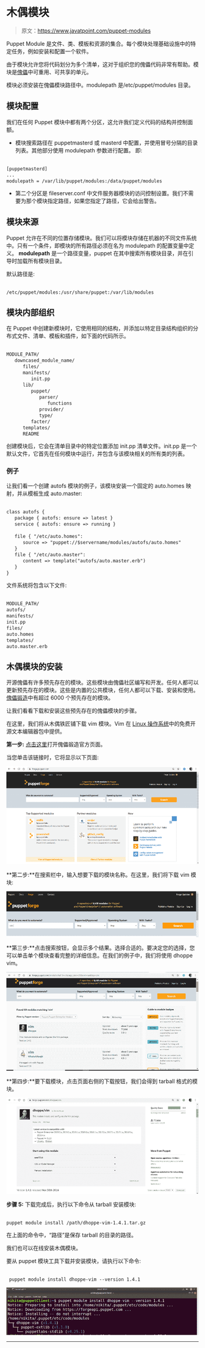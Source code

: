 # 木偶模块

> 原文：<https://www.javatpoint.com/puppet-modules>

Puppet Module 是文件、类、模板和资源的集合。每个模块处理基础设施中的特定任务，例如安装和配置一个软件。

由于模块允许您将代码划分为多个清单，这对于组织您的傀儡代码非常有帮助。模块是[傀儡](https://www.javatpoint.com/puppet)中可重用、可共享的单元。

模块必须安装在傀儡模块路径中。modulepath 是/etc/puppet/modules 目录。

## 模块配置

我们在任何 Puppet 模块中都有两个分区，这允许我们定义代码的结构并控制面额。

*   模块搜索路径在 puppetmasterd 或 masterd 中配置，并使用冒号分隔的目录列表。其他部分使用 modulepath 参数进行配置。
    即:

```

[puppetmasterd] 
... 
modulepath = /var/lib/puppet/modules:/data/puppet/modules

```

*   第二个分区是 fileserver.conf 中文件服务器模块的访问控制设置。我们不需要为那个模块指定路径，如果您指定了路径，它会给出警告。

## 模块来源

Puppet 允许在不同的位置存储模块。我们可以将模块存储在机器的不同文件系统中。只有一个条件，即模块的所有路径必须在名为 modulepath 的配置变量中定义。 **modulepath** 是一个路径变量，puppet 在其中搜索所有模块目录，并在引导时加载所有模块目录。

默认路径是:

```

/etc/puppet/modules:/usr/share/puppet:/var/lib/modules

```

## 模块内部组织

在 Puppet 中创建新模块时，它使用相同的结构，并添加以特定目录结构组织的分布式文件、清单、模板和插件，如下面的代码所示。

```

MODULE_PATH/ 
   downcased_module_name/ 
      files/ 
      manifests/ 
         init.pp 
      lib/ 
         puppet/ 
            parser/ 
               functions 
            provider/ 
            type/ 
         facter/ 
      templates/ 
      README

```

创建模块后，它会在清单目录中的特定位置添加 init.pp 清单文件。init.pp 是一个默认文件，它首先在任何模块中运行，并包含与该模块相关的所有类的列表。

### 例子

让我们看一个创建 autofs 模块的例子，该模块安装一个固定的 auto.homes 映射，并从模板生成 auto.master:

```

class autofs { 
   package { autofs: ensure => latest } 
   service { autofs: ensure => running } 

   file { "/etc/auto.homes": 
      source => "puppet://$servername/modules/autofs/auto.homes" 
   } 
   file { "/etc/auto.master": 
      content => template("autofs/auto.master.erb") 
   } 
}

```

文件系统将包含以下文件:

```

MODULE_PATH/ 
autofs/ 
manifests/ 
init.pp 
files/ 
auto.homes 
templates/ 
auto.master.erb

```

## 木偶模块的安装

开源傀儡有许多预先存在的模块。这些模块由傀儡社区编写和开发。任何人都可以更新预先存在的模块。这些是内置的公共模块，任何人都可以下载、安装和使用。[傀儡锻造](https://forge.puppet.com/)中有超过 6000 个预先存在的模块。

让我们看看下载和安装这些预先存在的傀儡模块的步骤。

在这里，我们将从木偶铁匠铺下载 vim 模块。Vim 在 [Linux 操作系统](https://www.javatpoint.com/linux-tutorial)中的免费开源文本编辑器包中提供。

**第一步:** [点击这里](https://forge.puppet.com/)打开傀儡锻造官方页面。

当您单击该链接时，它将显示以下页面:

![Puppet Modules](img/b938f6f692f28dd44d02d58f1cfbc0fa.png)

**第二步:**在搜索栏中，输入想要下载的模块名称。在这里，我们将下载 vim 模块:

![Puppet Modules](img/b3e7ce0c9f60b0fd02516aedccf47a3f.png)

**第三步:**点击搜索按钮，会显示多个结果。选择合适的。要决定您的选择，您可以单击单个模块查看完整的详细信息。在我们的例子中，我们将使用 dhoppe vim。

![Puppet Modules](img/3a3d0ba4195ef759277bd7c2716938cd.png)

**第四步:**要下载模块，点击页面右侧的下载按钮，我们会得到 tarball 格式的模块。

![Puppet Modules](img/20272caf54529fddb7a4aedf4ddda1e1.png)

**步骤 5:** 下载完成后，执行以下命令从 tarball 安装模块:

```

puppet module install /path/dhoppe-vim-1.4.1.tar.gz

```

在上面的命令中，“路径”是保存 tarball 的目录的路径。

我们也可以在线安装木偶模块。

要从 puppet 模块工具下载并安装模块，请执行以下命令:

```

 puppet module install dhoppe-vim --version 1.4.1 

```

![Puppet Modules](img/5298478bbf8fee49e61a3325cbc3548f.png)

* * *